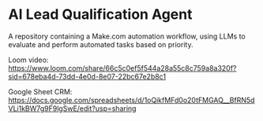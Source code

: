 # AI Lead Qualification Agent
A repository containing a Make.com automation workflow, using LLMs to evaluate and perform automated tasks based on priority.

Loom video:
https://www.loom.com/share/66c5c0ef5f544a28a55c8c759a8a320f?sid=678eba4d-73dd-4e0d-8e07-22bc67e2b8c1

Google Sheet CRM:
https://docs.google.com/spreadsheets/d/1oQikfMFd0o20tFMGAQ__BfRN5dVLi1kBW7g9F9lgSwE/edit?usp=sharing
